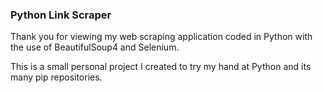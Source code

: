 <h3>Python Link Scraper</h3>
<p>Thank you for viewing my web scraping application coded in Python with the use of BeautifulSoup4 and Selenium.</p>
<p>This is a small personal project I created to try my hand at Python and its many pip repositories.</p>